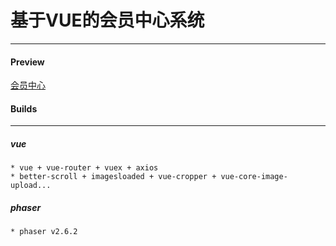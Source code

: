 # 基于VUE的会员中心系统
---
#### Preview
[会员中心](http://www.me2u.com.cn/MemberCenter)
#### Builds
---
##### vue
````
* vue + vue-router + vuex + axios
* better-scroll + imagesloaded + vue-cropper + vue-core-image-upload...
````
##### phaser
````
* phaser v2.6.2
````
